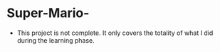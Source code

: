 # Super-Mario-
- This project is not complete. It only covers the totality of what I did during the learning phase.
